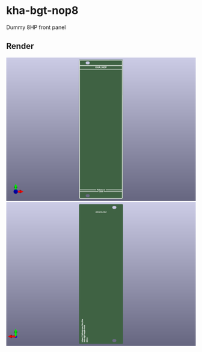# kha-bgt-nop8

Dummy 8HP front panel

## Render

<img src="kha-bgt-nop8-render-front.png" width="800"/>

<img src="kha-bgt-nop8-render-back.png" width="800"/>

